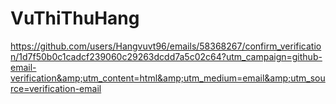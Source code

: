 # VuThiThuHang
https://github.com/users/Hangvuvt96/emails/58368267/confirm_verification/1d7f50b0c1cadcf239060c29263dcdd7a5c02c64?utm_campaign=github-email-verification&amp;utm_content=html&amp;utm_medium=email&amp;utm_source=verification-email
